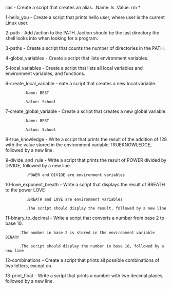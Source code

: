 lias - Create a script that creates an alias. .Name: ls .Value: rm *



1-hello_you - Create a script that prints hello user, where user is the current Linux user.



2-path - Add /action to the PATH. /action should be the last directory the shell looks into when looking for a program.



3-paths - Create a script that counts the number of directories in the PATH.



4-global_variables - Create a script that lists environment variables.



5-local_variables - Create a script that lists all local variables and environment variables, and functions.



6-create_local_variable - eate a script that creates a new local variable.



            .Name: BEST

            .Value: School

7-create_global_variable - Create a script that creates a new global variable.



            .Name: BEST

            .Value: School

8-true_knowledge - Write a script that prints the result of the addition of 128 with the value stored in the environment variable TRUEKNOWLEDGE, followed by a new line.



9-divide_and_rule - Write a script that prints the result of POWER divided by DIVIDE, followed by a new line.



             .POWER and DIVIDE are environment variables

10-love_exponent_breath - Write a script that displays the result of BREATH to the power LOVE



             .BREATH and LOVE are environment variables

             .The script should display the result, followed by a new line

11-binary_to_decimal - Write a script that converts a number from base 2 to base 10.



          .The number in base 2 is stored in the environment variable BINARY

          .The script should display the number in base 10, followed by a new line

12-combinations - Create a script that prints all possible combinations of two letters, except oo.



13-print_float - Write a script that prints a number with two decimal places, followed by a new line.
